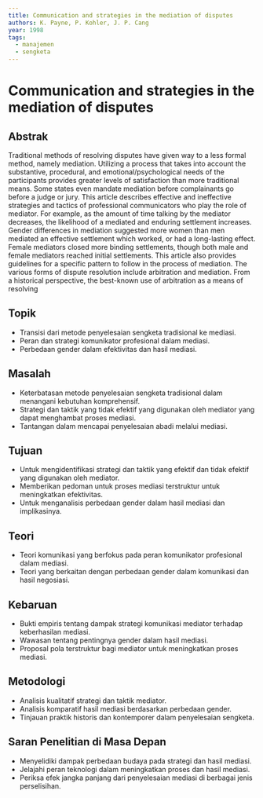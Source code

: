 ```yaml
---
title: Communication and strategies in the mediation of disputes
authors: K. Payne, P. Kohler, J. P. Cang
year: 1998
tags:
  - manajemen
  - sengketa
---
```


# Communication and strategies in the mediation of disputes

## Abstrak

Traditional methods of resolving disputes have given way to a less formal method, namely mediation. Utilizing a process that takes into account the substantive, procedural, and emotional/psychological needs of the participants provides greater levels of satisfaction than more traditional means. Some states even mandate mediation before complainants go before a judge or jury. This article describes effective and ineffective strategies and tactics of professional communicators who play the role of mediator. For example, as the amount of time talking by the mediator decreases, the likelihood of a mediated and enduring settlement increases. Gender differences in mediation suggested more women than men mediated an effective settlement which worked, or had a long-lasting effect. Female mediators closed more binding settlements, though both male and female mediators reached initial settlements. This article also provides guidelines for a specific pattern to follow in the process of mediation. The various forms of dispute resolution include arbitration and mediation. From a historical perspective, the best-known use of arbitration as a means of resolving

## Topik

- Transisi dari metode penyelesaian sengketa tradisional ke mediasi.
- Peran dan strategi komunikator profesional dalam mediasi.
- Perbedaan gender dalam efektivitas dan hasil mediasi.

## Masalah

- Keterbatasan metode penyelesaian sengketa tradisional dalam menangani kebutuhan komprehensif.
- Strategi dan taktik yang tidak efektif yang digunakan oleh mediator yang dapat menghambat proses mediasi.
- Tantangan dalam mencapai penyelesaian abadi melalui mediasi.

## Tujuan

- Untuk mengidentifikasi strategi dan taktik yang efektif dan tidak efektif yang digunakan oleh mediator.
- Memberikan pedoman untuk proses mediasi terstruktur untuk meningkatkan efektivitas.
- Untuk menganalisis perbedaan gender dalam hasil mediasi dan implikasinya.

## Teori

- Teori komunikasi yang berfokus pada peran komunikator profesional dalam mediasi.
- Teori yang berkaitan dengan perbedaan gender dalam komunikasi dan hasil negosiasi.

## Kebaruan

- Bukti empiris tentang dampak strategi komunikasi mediator terhadap keberhasilan mediasi.
- Wawasan tentang pentingnya gender dalam hasil mediasi.
- Proposal pola terstruktur bagi mediator untuk meningkatkan proses mediasi.

## Metodologi

- Analisis kualitatif strategi dan taktik mediator.
- Analisis komparatif hasil mediasi berdasarkan perbedaan gender.
- Tinjauan praktik historis dan kontemporer dalam penyelesaian sengketa.

## Saran Penelitian di Masa Depan

- Menyelidiki dampak perbedaan budaya pada strategi dan hasil mediasi.
- Jelajahi peran teknologi dalam meningkatkan proses dan hasil mediasi.
- Periksa efek jangka panjang dari penyelesaian mediasi di berbagai jenis perselisihan.